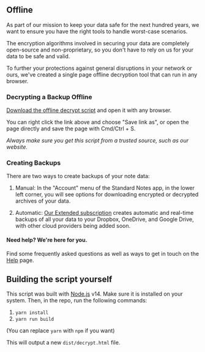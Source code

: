 ## Offline

As part of our mission to keep your data safe for the next hundred years, we want to ensure you have the right tools to handle worst-case scenarios.

The encryption algorithms involved in securing your data are completely open-source and non-proprietary, so you don't have to rely on us for your data to be safe and valid.

To further your protections against general disruptions in your network or ours, we've created a single page offline decryption tool that can run in any browser.

### Decrypting a Backup Offline

[Download the offline decrypt script](https://raw.githubusercontent.com/standardnotes/decrypt/master/dist/decrypt.html) and open it with any browser.

You can right click the link above and choose "Save link as", or open the page directly and save the page with Cmd/Ctrl + S.

_Always make sure you get this script from a trusted source, such as our website._

### Creating Backups

There are two ways to create backups of your note data:

1. Manual: In the "Account" menu of the Standard Notes app, in the lower left corner, you will see options for downloading encrypted or decrypted archives of your data.

2. Automatic: [Our Extended subscription](https://standardnotes.org/extensions) creates automatic and real-time backups of all your data to your Dropbox, OneDrive, and Google Drive, with other cloud providers being added soon.

#### Need help? We're here for you.

Find some frequently asked questions as well as ways to get in touch on the [Help](https://standardnotes.org/help) page.

## Building the script yourself

This script was built with [Node.js](https://nodejs.org/) v14. Make sure it is installed on your system.
Then, in the repo, run the following commands:

1. `yarn install`
2. `yarn run build`

(You can replace `yarn` with `npm` if you want)


This will output a new `dist/decrypt.html` file.
